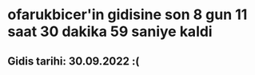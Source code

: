 # ofarukbicer'in gidisine son 8 gun 11 saat 30 dakika 59 saniye kaldi

## Gidis tarihi: 30.09.2022 :(